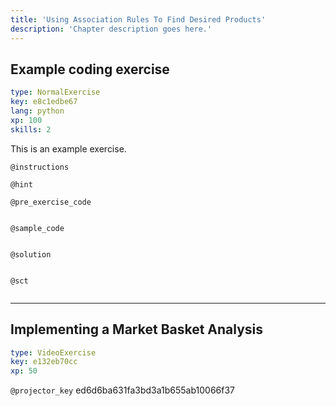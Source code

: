 ```yaml
---
title: 'Using Association Rules To Find Desired Products'
description: 'Chapter description goes here.'
---
```


## Example coding exercise

```yaml
type: NormalExercise
key: e8c1edbe67
lang: python
xp: 100
skills: 2
```

This is an example exercise.

`@instructions`


`@hint`


`@pre_exercise_code`
```{python}

```

`@sample_code`
```{python}

```

`@solution`
```{python}

```

`@sct`
```{python}

```

---

## Implementing a Market Basket Analysis

```yaml
type: VideoExercise
key: e132eb70cc
xp: 50
```

`@projector_key`
ed6d6ba631fa3bd3a1b655ab10066f37
